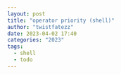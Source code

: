 ```yaml
---
layout: post
title: "operator priority (shell)"
author: "twistfatezz"
date: 2023-04-02 17:40
categories: "2023"
tags:
  - shell
  - todo
---
```


